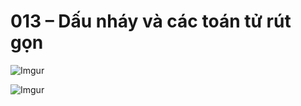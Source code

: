 # 013 – Dấu nháy và các toán tử rút gọn 

![Imgur](https://i.imgur.com/QjAC0xU.png)  

![Imgur](https://i.imgur.com/bBSefvd.png)  

